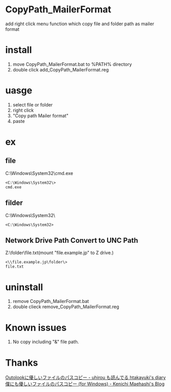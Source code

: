 CopyPath_MailerFormat
=====================

add right click menu function which copy file and folder path as mailer format


# install
1. move CopyPath_MailerFormat.bat to %PATH% directory
2. double click add_CopyPath_MailerFormat.reg

# uasge
1. select file or folder
2. right click
3. "Copy path Mailer format"
4. paste

# ex
## file
C:\Windows\System32\cmd.exe
```
<C:\Windows\System32\>
cmd.exe
```

## filder
C:\Windows\System32\
```
<C:\Windows\System32>
```

## Network Drive Path Convert to UNC Path
Z:\folder\file.txt(mount "file.example.jp" to Z drive.)
```
<\\file.example.jp\folder\>
file.txt
```

# uninstall
1. remove CopyPath_MailerFormat.bat
2. double clieck remove_CopyPath_MailerFormat.reg

# Known issues
1. No copy including "&" file path.


# Thanks
[Outolookに優しいファイルのパスコピー - uhirou も読んでる htakayuki's diary](http://htakayuki.hatenablog.com/entry/2013/04/11/Outolook%E3%81%AB%E5%84%AA%E3%81%97%E3%81%84%E3%83%95%E3%82%A1%E3%82%A4%E3%83%AB%E3%81%AE%E3%83%91%E3%82%B9%E3%82%B3%E3%83%94%E3%83%BC)
[僕にも優しいファイルのパスコピー (for Windows) - Kenichi Maehashi's Blog](http://blog.kenichimaehashi.com/?article=13675687950)
